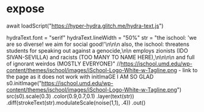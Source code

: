# expose
await loadScript("https://hyper-hydra.glitch.me/hydra-text.js")

hydraText.font = "serif"
hydraText.lineWidth = "50%"
str = "the ischool: 'we are so diverse! we aim for social good!'\n\n\n also, the ischool: threatens students for speaking out against a genocide,\n\n employs zionists (IDO SIVAN-SEVILLA) and racists (TOO MANY TO NAME HERE),\n\n\n\n and full of ignorant weirdos (MOSTLY EVERYONE)"
//https://ischool.umd.edu/wp-content/themes/ischool/images/iSchool-Logo-White-w-Tagline.png - link to the page as it does not work with initImaGE I AM SO GLAD 
s0.initImage("https://ischool.umd.edu/wp-content/themes/ischool/images/iSchool-Logo-White-w-Tagline.png")
src(s0).scale(0.3)
.color(0.9,0.7,0.1)
	.layer(text(str))
	.diff(strokeText(str).modulateScale(noise(1,1), .4))
	.out()
